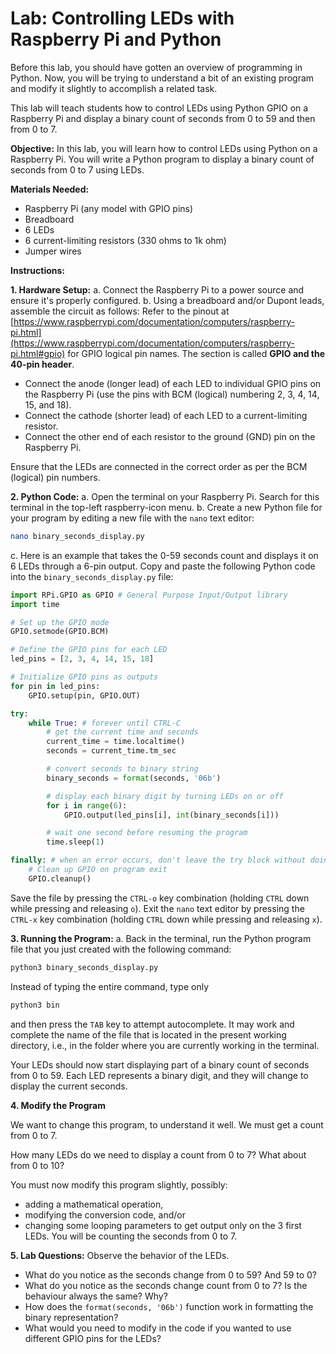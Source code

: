 # Lab: Controlling LEDs with Raspberry Pi and Python

Before this lab, you should have gotten an overview of programming in Python.
Now, you will be trying to understand a bit of an existing program and modify it slightly to accomplish a related task.

This lab will teach students how to control LEDs using Python GPIO on a Raspberry Pi and display a binary count of seconds from 0 to 59 and then from 0 to 7.

**Objective:** In this lab, you will learn how to control LEDs using Python on a Raspberry Pi. You will write a Python program to display a binary count of seconds from 0 to 7 using LEDs.

**Materials Needed:**
- Raspberry Pi (any model with GPIO pins)
- Breadboard
- 6 LEDs
- 6 current-limiting resistors (330 ohms to 1k ohm) 
- Jumper wires

**Instructions:**

**1. Hardware Setup:**
a. Connect the Raspberry Pi to a power source and ensure it's properly configured.
b. Using a breadboard and/or Dupont leads, assemble the circuit as follows:
Refer to the pinout at [https://www.raspberrypi.com/documentation/computers/raspberry-pi.html](https://www.raspberrypi.com/documentation/computers/raspberry-pi.html#gpio) for GPIO logical pin names. The section is called **GPIO and the 40-pin header**.
- Connect the anode (longer lead) of each LED to individual GPIO pins on the Raspberry Pi (use the pins with BCM (logical) numbering 2, 3, 4, 14, 15, and 18).
- Connect the cathode (shorter lead) of each LED to a current-limiting resistor.
- Connect the other end of each resistor to the ground (GND) pin on the Raspberry Pi.

Ensure that the LEDs are connected in the correct order as per the BCM (logical) pin numbers.

**2. Python Code:**
a. Open the terminal on your Raspberry Pi. Search for this terminal in the top-left raspberry-icon menu.
b. Create a new Python file for your program by editing a new file with the `nano` text editor:

```bash
nano binary_seconds_display.py
```

c. Here is an example that takes the 0-59 seconds count and displays it on 6 LEDs through a 6-pin output. Copy and paste the following Python code into the `binary_seconds_display.py` file:

```python
import RPi.GPIO as GPIO # General Purpose Input/Output library
import time

# Set up the GPIO mode
GPIO.setmode(GPIO.BCM)

# Define the GPIO pins for each LED
led_pins = [2, 3, 4, 14, 15, 18]

# Initialize GPIO pins as outputs
for pin in led_pins:
    GPIO.setup(pin, GPIO.OUT)

try:
    while True: # forever until CTRL-C
        # get the current time and seconds
        current_time = time.localtime()
        seconds = current_time.tm_sec

        # convert seconds to binary string
        binary_seconds = format(seconds, '06b')

        # display each binary digit by turning LEDs on or off
        for i in range(6):
            GPIO.output(led_pins[i], int(binary_seconds[i]))

        # wait one second before resuming the program
        time.sleep(1)

finally: # when an error occurs, don't leave the try block without doing this
    # Clean up GPIO on program exit
    GPIO.cleanup()
```

Save the file by pressing the `CTRL-o` key combination (holding `CTRL` down while pressing and releasing `o`).
Exit the `nano` text editor by pressing the `CTRL-x` key combination (holding `CTRL` down while pressing and releasing `x`).

**3. Running the Program:**
a. Back in the terminal, run the Python program file that you just created with the following command:

```bash
python3 binary_seconds_display.py
```

Instead of typing the entire command, type only 
```bash
python3 bin
```
and then press the `TAB` key to attempt autocomplete. It may work and complete the name of the file that is located in the present working directory, i.e., in the folder where you are currently working in the terminal.

Your LEDs should now start displaying part of a binary count of seconds from 0 to 59. Each LED represents a binary digit, and they will change to display the current seconds.

**4. Modify the Program**

We want to change this program, to understand it well. We must get a count from 0 to 7.

How many LEDs do we need to display a count from 0 to 7?
What about from 0 to 10?

You must now modify this program slightly, possibly:
- adding a mathematical operation,
- modifying the conversion code, and/or
- changing some looping parameters
to get output only on the 3 first LEDs.
You will be counting the seconds from 0 to 7.

**5. Lab Questions:**
Observe the behavior of the LEDs.
- What do you notice as the seconds change from 0 to 59? And 59 to 0?
- What do you notice as the seconds change count from 0 to 7? Is the behaviour always the same? Why?
- How does the `format(seconds, '06b')` function work in formatting the binary representation?
- What would you need to modify in the code if you wanted to use different GPIO pins for the LEDs?
